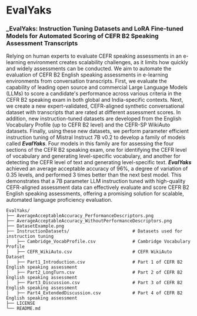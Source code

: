 # EvalYaks


### _EvalYaks: Instruction Tuning Datasets and LoRA Fine-tuned Models for Automated Scoring of CEFR B2 Speaking Assessment Transcripts
Relying on human experts to evaluate CEFR speaking assessments in an e-learning environment creates scalability challenges, as it limits how quickly and widely assessments can be conducted. We aim to automate the evaluation of CEFR B2 English speaking assessments in e-learning environments from conversation transcripts. First, we evaluate the capability of leading open source and commercial Large Language Models (LLMs) to score a candidate's performance across various criteria in the CEFR B2 speaking exam in both global and India-specific contexts. Next, we create a new expert-validated, CEFR-aligned synthetic conversational dataset with transcripts that are rated at different assessment scores. In addition, new instruction-tuned datasets are developed from the English Vocabulary Profile (up to CEFR B2 level) and the CEFR-SP WikiAuto datasets. Finally, using these new datasets, we perform parameter efficient instruction tuning of Mistral Instruct 7B v0.2 to develop a family of models called ***EvalYaks***. Four models in this family are for assessing the four sections of the CEFR B2 speaking exam, one for identifying the CEFR level of vocabulary and generating level-specific vocabulary, and another for detecting the CEFR level of text and generating level-specific text. ***EvalYaks*** achieved an average acceptable accuracy of 96\%, a degree of variation of 0.35 levels, and performed 3 times better than the next best model. This demonstrates that a 7B parameter LLM instruction tuned with high-quality CEFR-aligned assessment data can effectively evaluate and score CEFR B2 English speaking assessments, offering a promising solution for scalable, automated language proficiency evaluation.

```plaintext
EvalYaks/
├── AverageAcceptableAccuracy_PerformanceDescriptors.png          
├── AverageAcceptableAccuracy_WithoutPerformanceDescriptors.png   
├── DatasetExample.png                                            
├── InstructionDatasets/                        # Datasets used for instruction tuning
│   ├── Cambridge_VocabProfile.csv              # Cambridge Vocabulary Profile
│   ├── CEFR_WikiAuto.csv                       # CEFR WikiAuto Dataset
│   ├── Part1_Introduction.csv                  # Part 1 of CEFR B2 English speaking assessment
│   ├── Part2_LongTurn.csv                      # Part 2 of CEFR B2 English speaking assessment
│   ├── Part3_Discussion.csv                    # Part 3 of CEFR B2 English speaking assessment
│   ├── Part4_ExtendedDiscussion.csv            # Part 4 of CEFR B2 English speaking assessment
├── LICENSE                                                       
└── README.md                                                     
